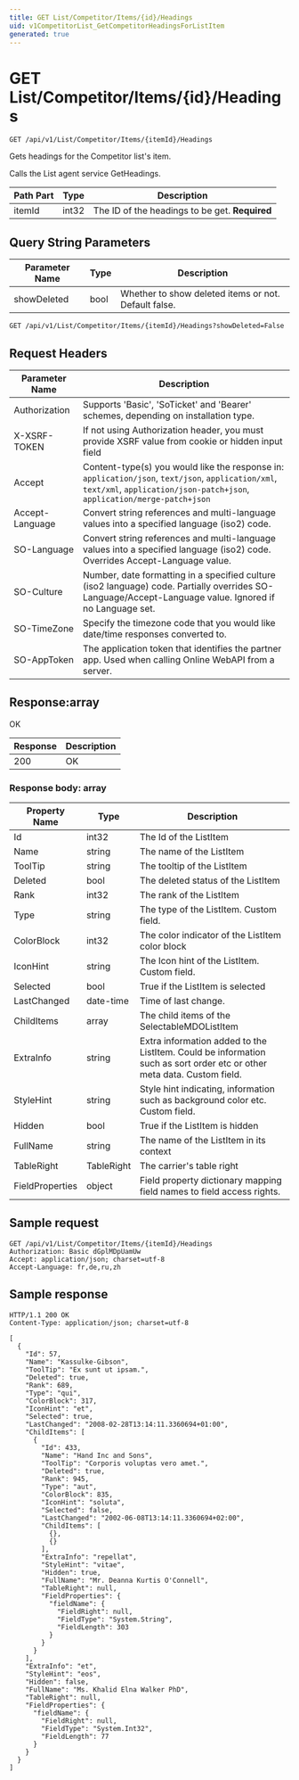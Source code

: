 ```yaml
---
title: GET List/Competitor/Items/{id}/Headings
uid: v1CompetitorList_GetCompetitorHeadingsForListItem
generated: true
---
```


# GET List/Competitor/Items/{id}/Headings

```http
GET /api/v1/List/Competitor/Items/{itemId}/Headings
```

Gets headings for the Competitor list's item.


Calls the List agent service GetHeadings.





| Path Part | Type | Description |
|-----------|------|-------------|
| itemId | int32 | The ID of the headings to be get. **Required** |


## Query String Parameters

| Parameter Name | Type |  Description |
|----------------|------|--------------|
| showDeleted | bool |  Whether to show deleted items or not. Default false. |

```http
GET /api/v1/List/Competitor/Items/{itemId}/Headings?showDeleted=False
```


## Request Headers

| Parameter Name | Description |
|----------------|-------------|
| Authorization  | Supports 'Basic', 'SoTicket' and 'Bearer' schemes, depending on installation type. |
| X-XSRF-TOKEN   | If not using Authorization header, you must provide XSRF value from cookie or hidden input field |
| Accept         | Content-type(s) you would like the response in: `application/json`, `text/json`, `application/xml`, `text/xml`, `application/json-patch+json`, `application/merge-patch+json` |
| Accept-Language | Convert string references and multi-language values into a specified language (iso2) code. |
| SO-Language | Convert string references and multi-language values into a specified language (iso2) code. Overrides Accept-Language value. |
| SO-Culture | Number, date formatting in a specified culture (iso2 language) code. Partially overrides SO-Language/Accept-Language value. Ignored if no Language set. |
| SO-TimeZone | Specify the timezone code that you would like date/time responses converted to. |
| SO-AppToken | The application token that identifies the partner app. Used when calling Online WebAPI from a server. |


## Response:array

OK

| Response | Description |
|----------------|-------------|
| 200 | OK |

### Response body: array

| Property Name | Type |  Description |
|----------------|------|--------------|
| Id | int32 | The Id of the ListItem |
| Name | string | The name of the ListItem |
| ToolTip | string | The tooltip of the ListItem |
| Deleted | bool | The deleted status of the ListItem |
| Rank | int32 | The rank of the ListItem |
| Type | string | The type of the ListItem. Custom field. |
| ColorBlock | int32 | The color indicator of the ListItem color block |
| IconHint | string | The Icon hint of the ListItem. Custom field. |
| Selected | bool | True if the ListItem is selected |
| LastChanged | date-time | Time of last change. |
| ChildItems | array | The child items of the SelectableMDOListItem |
| ExtraInfo | string | Extra information added to the ListItem. Could be information such as sort order etc or other meta data. Custom field. |
| StyleHint | string | Style hint indicating, information such as background color etc. Custom field. |
| Hidden | bool | True if the ListItem is hidden |
| FullName | string | The name of the ListItem in its context |
| TableRight | TableRight | The carrier's table right |
| FieldProperties | object | Field property dictionary mapping field names to field access rights. |

## Sample request

```http!
GET /api/v1/List/Competitor/Items/{itemId}/Headings
Authorization: Basic dGplMDpUamUw
Accept: application/json; charset=utf-8
Accept-Language: fr,de,ru,zh
```

## Sample response

```http_
HTTP/1.1 200 OK
Content-Type: application/json; charset=utf-8

[
  {
    "Id": 57,
    "Name": "Kassulke-Gibson",
    "ToolTip": "Ex sunt ut ipsam.",
    "Deleted": true,
    "Rank": 689,
    "Type": "qui",
    "ColorBlock": 317,
    "IconHint": "et",
    "Selected": true,
    "LastChanged": "2008-02-28T13:14:11.3360694+01:00",
    "ChildItems": [
      {
        "Id": 433,
        "Name": "Hand Inc and Sons",
        "ToolTip": "Corporis voluptas vero amet.",
        "Deleted": true,
        "Rank": 945,
        "Type": "aut",
        "ColorBlock": 835,
        "IconHint": "soluta",
        "Selected": false,
        "LastChanged": "2002-06-08T13:14:11.3360694+02:00",
        "ChildItems": [
          {},
          {}
        ],
        "ExtraInfo": "repellat",
        "StyleHint": "vitae",
        "Hidden": true,
        "FullName": "Mr. Deanna Kurtis O'Connell",
        "TableRight": null,
        "FieldProperties": {
          "fieldName": {
            "FieldRight": null,
            "FieldType": "System.String",
            "FieldLength": 303
          }
        }
      }
    ],
    "ExtraInfo": "et",
    "StyleHint": "eos",
    "Hidden": false,
    "FullName": "Ms. Khalid Elna Walker PhD",
    "TableRight": null,
    "FieldProperties": {
      "fieldName": {
        "FieldRight": null,
        "FieldType": "System.Int32",
        "FieldLength": 77
      }
    }
  }
]
```